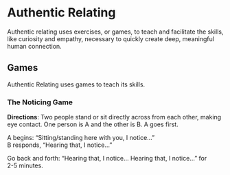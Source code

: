 # Authentic Relating

Authentic relating uses exercises, or games, to teach and facilitate the skills, like curiosity and empathy, necessary to quickly create deep, meaningful human connection. 

## Games
Authentic Relating uses games to teach its skills.
### The Noticing Game
**Directions**: Two people stand or sit directly across from each other, making eye contact. One person is A and the other is B. A goes first.   

A begins: “Sitting/standing here with you, I notice…”  
B responds, “Hearing that, I notice…”

Go back and forth: “Hearing that, I notice… Hearing that, I notice…” for 2­-5 minutes.
